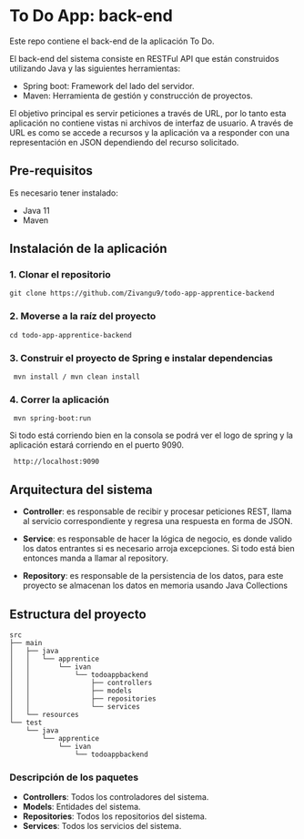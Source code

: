 # To Do App: back-end

Este repo contiene el back-end de la aplicación To Do.

El back-end del sistema consiste en RESTFul API que están construidos utilizando Java y las siguientes herramientas:
- Spring boot: Framework del lado del servidor.
- Maven: Herramienta de gestión y construcción de proyectos.

El objetivo principal es servir peticiones a través de URL, por lo tanto esta aplicación no contiene vistas ni archivos de interfaz de usuario. A través de URL es como se accede a recursos y la aplicación va a responder con una 
representación en JSON dependiendo del recurso solicitado.

## Pre-requisitos
Es necesario tener instalado: 
- Java 11
- Maven 

## Instalación de la aplicación

### 1. Clonar el repositorio

```
git clone https://github.com/Zivangu9/todo-app-apprentice-backend
```
### 2. Moverse a la raíz del proyecto
```
cd todo-app-apprentice-backend
```

### 3. Construir el proyecto de Spring e instalar dependencias

```
 mvn install / mvn clean install
```

### 4. Correr la aplicación

```
 mvn spring-boot:run
```

Si todo está corriendo bien en la consola se podrá ver el logo de spring y la aplicación estará corriendo en el puerto 9090.

```
 http://localhost:9090
```

## Arquitectura del sistema

- **Controller**: es responsable de recibir y procesar peticiones REST, llama al servicio correspondiente y regresa una respuesta en forma de JSON.
    
- **Service**: es responsable de hacer la lógica de negocio, es donde valido los datos entrantes si es necesario arroja excepciones. Si todo está bien entonces manda a llamar al repository.
  
- **Repository**: es responsable de la persistencia de los datos, para este proyecto se almacenan los datos en memoria usando Java Collections

## Estructura del proyecto
```
src
├── main
│   ├── java
│   │   └── apprentice
│   │       └── ivan
│   │           └── todoappbackend
│   │               ├── controllers
│   │               ├── models
│   │               ├── repositories
│   │               └── services
│   └── resources
└── test
    └── java
        └── apprentice
            └── ivan
                └── todoappbackend
```
### Descripción de los paquetes
- **Controllers**: Todos los controladores del sistema.
- **Models**: Entidades del sistema.
- **Repositories**: Todos los repositorios del sistema.
- **Services**: Todos los servicios del sistema.